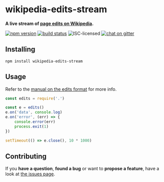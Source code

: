 # wikipedia-edits-stream

**A live stream of [page edits on Wikipedia](https://www.mediawiki.org/wiki/API:Recent_changes_stream).**

[![npm version](https://img.shields.io/npm/v/wikipedia-edits-stream.svg)](https://www.npmjs.com/package/wikipedia-edits-stream)
[![build status](https://img.shields.io/travis/derhuerst/wikipedia-edits-stream.svg)](https://travis-ci.org/derhuerst/wikipedia-edits-stream)
![ISC-licensed](https://img.shields.io/github/license/derhuerst/wikipedia-edits-stream.svg)
[![chat on gitter](https://badges.gitter.im/derhuerst.svg)](https://gitter.im/derhuerst)


## Installing

```shell
npm install wikipedia-edits-stream
```


## Usage

Refer to the [manual on the edits format](https://www.mediawiki.org/wiki/Manual:RCFeed#Properties) for more info.

```js
const edits = require('.')

const e = edits()
e.on('data', console.log)
e.on('error', (err) => {
	console.error(err)
	process.exit(1)
})

setTimeout(() => e.close(), 10 * 1000)
```


## Contributing

If you **have a question**, **found a bug** or want to **propose a feature**, have a look at [the issues page](https://github.com/derhuerst/wikipedia-edits-stream/issues).
